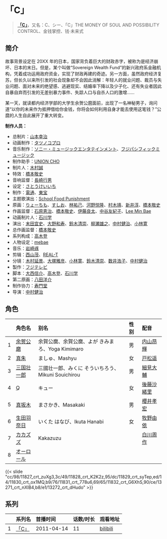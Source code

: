 # 「C」


> <u>**[「C」](https://bgm.tv/subject/10844)**</u>，又名：C、シー、「C」THE MONEY OF SOUL AND POSSIBILITY CONTROL、金钱掌控、钱·未来式

## 简介

故事背景设定在 20XX 年的日本，国家背负着巨大的财政赤字，被称为是经济崩坏、日本的末日。但是，某个叫做“Sovereign Wealth Fund”的新兴政府系金融机构，凭着成功运用政府资金，实现了财政再建的奇迹。另一方面，虽然政府经济复苏，但长久以来所引发的社会现象却不会因此消解：年轻人的就业问题、裁员与失业问题、面对未来的绝望感、逃避现实、结婚率下降以及少子化、还有失业者因此自暴自弃而引发的无差别暴力事件、失踪人口与自杀人口的激增……

某一天，就读都内经济学部的大学生余贺公麿面前，出现了一名神秘男子，询问道“以你的未来作为抵押借给你金钱，你将会如何利用自身才能去使用这笔钱？”公麿的人生自此展开了重大转变。

**制作人员：**
- 总制片：[山本幸治](https://bgm.tv/person/24336)
- 动画制作：[タツノコプロ](https://bgm.tv/person/696)
- 音乐制作：[ソニー・ミュージックエンタテインメント](https://bgm.tv/person/882)、[フジパシフィックミュージック](https://bgm.tv/person/363)
- 制作助手：[UNION CHO](https://bgm.tv/person/33588)
- 制片人：[木村誠](https://bgm.tv/person/15662)
- 特效：[橋本敬史](https://bgm.tv/person/3426)
- 音响监督：[長崎行男](https://bgm.tv/person/2534)
- 设定：[さとうけいいち](https://bgm.tv/person/1376)
- 制作：[電通](https://bgm.tv/person/221)、[東宝](https://bgm.tv/person/985)
- 主题歌演出：[School Food Punishment](https://bgm.tv/person/7346)
- 原画：[りょーちも](https://bgm.tv/person/3557)、[すしお](https://bgm.tv/person/2649)、[林祐己](https://bgm.tv/person/8033)、[河野悦隆](https://bgm.tv/person/1265)、[村木靖](https://bgm.tv/person/6088)、[新井淳](https://bgm.tv/person/12576)、[橋本敬史](https://bgm.tv/person/3426)
- 作画监督：[石原恵治](https://bgm.tv/person/2884)、[橋本敬史](https://bgm.tv/person/3426)、[伊藤良太](https://bgm.tv/person/12792)、[中谷友紀子](https://bgm.tv/person/13189)、[Lee Min Bae](https://bgm.tv/person/24834)
- 动画制片人：[石川学](https://bgm.tv/person/11939)
- 演出：[末田宜史](https://bgm.tv/person/14755)、[大野和寿](https://bgm.tv/person/15330)、[鈴木清崇](https://bgm.tv/person/13187)、[柳瀬雄之](https://bgm.tv/person/2435)、[中村健治](https://bgm.tv/person/2037)、[小林寛](https://bgm.tv/person/13186)
- 总作画监督：[橋本敬史](https://bgm.tv/person/3426)
- 系列构成：[高木登](https://bgm.tv/person/1765)
- 人物设定：[mebae](https://bgm.tv/person/6609)
- 音乐：[岩崎琢](https://bgm.tv/person/272)
- 剪辑：[西山茂](https://bgm.tv/person/6004)、[REAL-T](https://bgm.tv/person/46772)
- 分镜：[木村延景](https://bgm.tv/person/13112)、[大塚雅彦](https://bgm.tv/person/760)、[小林寛](https://bgm.tv/person/13186)、[鈴木清崇](https://bgm.tv/person/13187)、[数井浩子](https://bgm.tv/person/572)、[中村健治](https://bgm.tv/person/2037)
- 製作：[フジテレビ](https://bgm.tv/person/277)
- 脚本：[大西信介](https://bgm.tv/person/1577)、[高木登](https://bgm.tv/person/1765)、[石川学](https://bgm.tv/person/11939)
- 第二原画：[八田洋介](https://bgm.tv/person/20810)
- 制作协力：[寿門堂](https://bgm.tv/person/33566)
- 导演：[中村健治](https://bgm.tv/person/2037)

## 角色

|     |   角色名   |   别名  | 性别 |  配音  |
|:--- |:------  |:----      |:---  |:--   |
| 1 | [余贺公磨](https://bgm.tv/character/11827) | 余賀公麿、余賀公麿、よが きみまろ、Yoga Kimimaro | 男 | [内山昂輝](https://bgm.tv/person/5768) |
| 2 | [真朱](https://bgm.tv/character/11828) | ましゅ、Mashyu | 女 | [戸松遥](https://bgm.tv/person/4856) |
| 3 | [三国壮一郎](https://bgm.tv/character/11829) | 三國壮一郎、みくに そういちろう、Mikuni Souichirou | 男 | [細見大輔](https://bgm.tv/person/6185) |
| 4 | [Q](https://bgm.tv/character/11830) | キュー | 女 | [後藤沙緒里](https://bgm.tv/person/4772) |
| 5 | [真坂木](https://bgm.tv/character/11831) | まさかき、Masakaki | 男 | [櫻井孝宏](https://bgm.tv/person/4015) |
| 6 | [生田羽奈日](https://bgm.tv/character/11832) | いくた はなび、Ikuta Hanabi | 女 | [牧野由依](https://bgm.tv/person/4703) |
| 7 | [カカズズ](https://bgm.tv/character/13271) | Kakazuzu |  | [白川周作](https://bgm.tv/person/14128) |
| 8 | [オーロール](https://bgm.tv/character/13272) |  |  |  |

{{< slide "cc/98/11827_crt_zuXg3,3c/49/11828_crt_K2K2z,95/dc/11829_crt_syTep,ed/14/11830_crt_ox1MQ,b9/76/11831_crt_778u6,69/65/11832_crt_G6XhS,90/ce/13271_crt_nXlB4,b8/e1/13272_crt_dHudo" >}}

## 系列

|     |   系列名   |   首播时间  | 话数/时长  | 观看地址 |
|:---  |:------    |:----      |:---       |:---  |
| 1 |[「C」](https://bgm.tv/subject/10844)| 2011-04-14 | 11 | [bilibili](https://www.bilibili.com/bangumi/play/ep15512)  |



